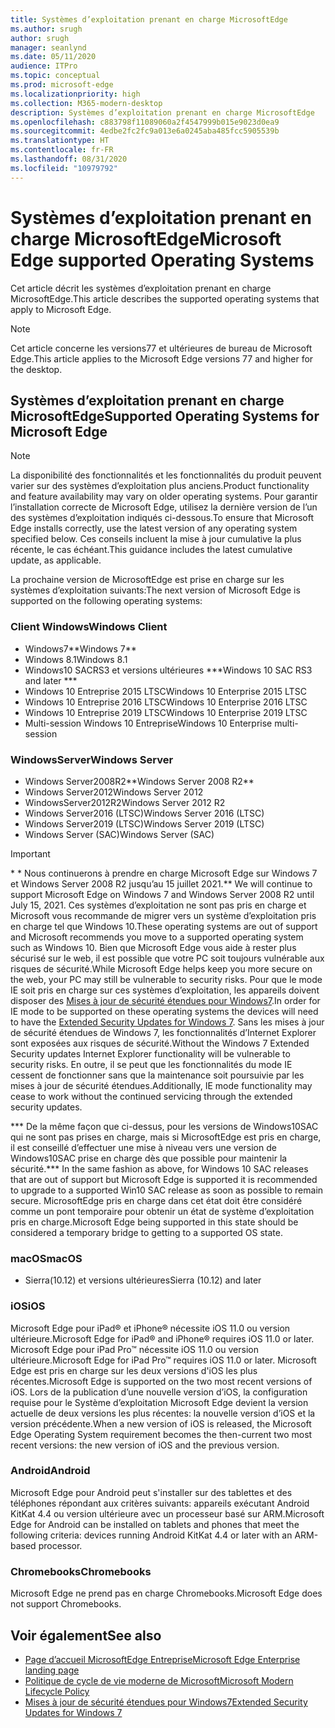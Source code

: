 ```yaml
---
title: Systèmes d’exploitation prenant en charge MicrosoftEdge
ms.author: srugh
author: srugh
manager: seanlynd
ms.date: 05/11/2020
audience: ITPro
ms.topic: conceptual
ms.prod: microsoft-edge
ms.localizationpriority: high
ms.collection: M365-modern-desktop
description: Systèmes d’exploitation prenant en charge MicrosoftEdge
ms.openlocfilehash: c883798f11089060a2f4547999b015e9023d0ea9
ms.sourcegitcommit: 4edbe2fc2fc9a013e6a0245aba485fcc5905539b
ms.translationtype: HT
ms.contentlocale: fr-FR
ms.lasthandoff: 08/31/2020
ms.locfileid: "10979792"
---
```

# <span data-ttu-id="88972-103">Systèmes d’exploitation prenant en charge MicrosoftEdge</span><span class="sxs-lookup"><span data-stu-id="88972-103">Microsoft Edge supported Operating Systems</span></span>

<span data-ttu-id="88972-104">Cet article décrit les systèmes d’exploitation prenant en charge MicrosoftEdge.</span><span class="sxs-lookup"><span data-stu-id="88972-104">This article describes the supported operating systems that apply to Microsoft Edge.</span></span>

> [!NOTE]
> <span data-ttu-id="88972-105">Cet article concerne les versions77 et ultérieures de bureau de Microsoft Edge.</span><span class="sxs-lookup"><span data-stu-id="88972-105">This article applies to the Microsoft Edge versions 77 and higher for the desktop.</span></span>

## <span data-ttu-id="88972-106">Systèmes d’exploitation prenant en charge MicrosoftEdge</span><span class="sxs-lookup"><span data-stu-id="88972-106">Supported Operating Systems for Microsoft Edge</span></span>

> [!NOTE]
> <span data-ttu-id="88972-107">La disponibilité des fonctionnalités et les fonctionnalités du produit peuvent varier sur des systèmes d’exploitation plus anciens.</span><span class="sxs-lookup"><span data-stu-id="88972-107">Product functionality and feature availability may vary on older operating systems.</span></span> <span data-ttu-id="88972-108">Pour garantir l’installation correcte de Microsoft Edge, utilisez la dernière version de l’un des systèmes d’exploitation indiqués ci-dessous.</span><span class="sxs-lookup"><span data-stu-id="88972-108">To ensure that Microsoft Edge installs correctly, use the latest version of any operating system specified below.</span></span> <span data-ttu-id="88972-109">Ces conseils incluent la mise à jour cumulative la plus récente, le cas échéant.</span><span class="sxs-lookup"><span data-stu-id="88972-109">This guidance includes the latest cumulative update, as applicable.</span></span>

<span data-ttu-id="88972-110">La prochaine version de MicrosoftEdge est prise en charge sur les systèmes d’exploitation suivants:</span><span class="sxs-lookup"><span data-stu-id="88972-110">The next version of Microsoft Edge is supported on the following operating systems:</span></span>

### <span data-ttu-id="88972-111">Client Windows</span><span class="sxs-lookup"><span data-stu-id="88972-111">Windows Client</span></span>

- <span data-ttu-id="88972-112">Windows7\*\*</span><span class="sxs-lookup"><span data-stu-id="88972-112">Windows 7\*\*</span></span>
- <span data-ttu-id="88972-113">Windows 8.1</span><span class="sxs-lookup"><span data-stu-id="88972-113">Windows 8.1</span></span>
- <span data-ttu-id="88972-114">Windows10 SACRS3 et versions ultérieures \*\*\*</span><span class="sxs-lookup"><span data-stu-id="88972-114">Windows 10 SAC RS3 and later \*\*\*</span></span>
- <span data-ttu-id="88972-115">Windows 10 Entreprise 2015 LTSC</span><span class="sxs-lookup"><span data-stu-id="88972-115">Windows 10 Enterprise 2015 LTSC</span></span>
- <span data-ttu-id="88972-116">Windows 10 Entreprise 2016 LTSC</span><span class="sxs-lookup"><span data-stu-id="88972-116">Windows 10 Enterprise 2016 LTSC</span></span>
- <span data-ttu-id="88972-117">Windows 10 Entreprise 2019 LTSC</span><span class="sxs-lookup"><span data-stu-id="88972-117">Windows 10 Enterprise 2019 LTSC</span></span>
- <span data-ttu-id="88972-118">Multi-session Windows 10 Entreprise</span><span class="sxs-lookup"><span data-stu-id="88972-118">Windows 10 Enterprise multi-session</span></span>

### <span data-ttu-id="88972-119">WindowsServer</span><span class="sxs-lookup"><span data-stu-id="88972-119">Windows Server</span></span>

- <span data-ttu-id="88972-120">Windows Server2008R2\*\*</span><span class="sxs-lookup"><span data-stu-id="88972-120">Windows Server 2008 R2\*\*</span></span>
- <span data-ttu-id="88972-121">Windows Server2012</span><span class="sxs-lookup"><span data-stu-id="88972-121">Windows Server 2012</span></span>
- <span data-ttu-id="88972-122">WindowsServer2012R2</span><span class="sxs-lookup"><span data-stu-id="88972-122">Windows Server 2012 R2</span></span>
- <span data-ttu-id="88972-123">Windows Server2016 (LTSC)</span><span class="sxs-lookup"><span data-stu-id="88972-123">Windows Server 2016 (LTSC)</span></span>
- <span data-ttu-id="88972-124">Windows Server2019 (LTSC)</span><span class="sxs-lookup"><span data-stu-id="88972-124">Windows Server 2019 (LTSC)</span></span>
- <span data-ttu-id="88972-125">Windows Server (SAC)</span><span class="sxs-lookup"><span data-stu-id="88972-125">Windows Server (SAC)</span></span>

> [!IMPORTANT]
> <span data-ttu-id="88972-126">\* \* Nous continuerons à prendre en charge Microsoft Edge sur Windows 7 et Windows Server 2008 R2 jusqu’au 15 juillet 2021.</span><span class="sxs-lookup"><span data-stu-id="88972-126">\*\* We will continue to support Microsoft Edge on Windows 7 and Windows Server 2008 R2 until July 15, 2021.</span></span> <span data-ttu-id="88972-127">Ces systèmes d’exploitation ne sont pas pris en charge et Microsoft vous recommande de migrer vers un système d’exploitation pris en charge tel que Windows 10.</span><span class="sxs-lookup"><span data-stu-id="88972-127">These operating systems are out of support and Microsoft recommends you move to a supported operating system such as Windows 10.</span></span> <span data-ttu-id="88972-128">Bien que Microsoft Edge vous aide à rester plus sécurisé sur le web, il est possible que votre PC soit toujours vulnérable aux risques de sécurité.</span><span class="sxs-lookup"><span data-stu-id="88972-128">While Microsoft Edge helps keep you more secure on the web, your PC may still be vulnerable to security risks.</span></span> <span data-ttu-id="88972-129">Pour que le mode IE soit pris en charge sur ces systèmes d’exploitation, les appareils doivent disposer des [Mises à jour de sécurité étendues pour Windows7](https://support.microsoft.com/help/4527878/faq-about-extended-security-updates-for-windows-7).</span><span class="sxs-lookup"><span data-stu-id="88972-129">In order for IE mode to be supported on these operating systems the devices will need to have the [Extended Security Updates for Windows 7](https://support.microsoft.com/help/4527878/faq-about-extended-security-updates-for-windows-7).</span></span> <span data-ttu-id="88972-130">Sans les mises à jour de sécurité étendues de Windows 7, les fonctionnalités d’Internet Explorer sont exposées aux risques de sécurité.</span><span class="sxs-lookup"><span data-stu-id="88972-130">Without the Windows 7 Extended Security updates Internet Explorer functionality will be vulnerable to security risks.</span></span> <span data-ttu-id="88972-131">En outre, il se peut que les fonctionnalités du mode IE cessent de fonctionner sans que la maintenance soit poursuivie par les mises à jour de sécurité étendues.</span><span class="sxs-lookup"><span data-stu-id="88972-131">Additionally, IE mode functionality may cease to work without the continued servicing through the extended security updates.</span></span>  
>
> <span data-ttu-id="88972-132">\*\*\* De la même façon que ci-dessus, pour les versions de Windows10SAC qui ne sont pas prises en charge, mais si MicrosoftEdge est pris en charge, il est conseillé d’effectuer une mise à niveau vers une version de Windows10SAC prise en charge dès que possible pour maintenir la sécurité.</span><span class="sxs-lookup"><span data-stu-id="88972-132">\*\*\* In the same fashion as above, for Windows 10 SAC releases that are out of support but Microsoft Edge is supported it is recommended to upgrade to a supported Win10 SAC release as soon as possible to remain secure.</span></span> <span data-ttu-id="88972-133">MicrosoftEdge pris en charge dans cet état doit être considéré comme un pont temporaire pour obtenir un état de système d’exploitation pris en charge.</span><span class="sxs-lookup"><span data-stu-id="88972-133">Microsoft Edge being supported in this state should be considered a temporary bridge to getting to a supported OS state.</span></span>

### <span data-ttu-id="88972-134">macOS</span><span class="sxs-lookup"><span data-stu-id="88972-134">macOS</span></span>

- <span data-ttu-id="88972-135">Sierra(10.12) et versions ultérieures</span><span class="sxs-lookup"><span data-stu-id="88972-135">Sierra (10.12) and later</span></span>

### <span data-ttu-id="88972-136">iOS</span><span class="sxs-lookup"><span data-stu-id="88972-136">iOS</span></span>

<span data-ttu-id="88972-137">Microsoft Edge pour iPad&reg; et iPhone&reg; nécessite iOS 11.0 ou version ultérieure.</span><span class="sxs-lookup"><span data-stu-id="88972-137">Microsoft Edge for iPad&reg; and iPhone&reg; requires iOS 11.0 or later.</span></span> <span data-ttu-id="88972-138">Microsoft Edge pour iPad Pro&trade; nécessite iOS 11.0 ou version ultérieure.</span><span class="sxs-lookup"><span data-stu-id="88972-138">Microsoft Edge for iPad Pro&trade; requires iOS 11.0 or later.</span></span> <span data-ttu-id="88972-139">Microsoft Edge est pris en charge sur les deux versions d'iOS les plus récentes.</span><span class="sxs-lookup"><span data-stu-id="88972-139">Microsoft Edge is supported on the two most recent versions of iOS.</span></span> <span data-ttu-id="88972-140">Lors de la publication d’une nouvelle version d’iOS, la configuration requise pour le Système d’exploitation Microsoft Edge devient la version actuelle de deux versions les plus récentes: la nouvelle version d’iOS et la version précédente.</span><span class="sxs-lookup"><span data-stu-id="88972-140">When a new version of iOS is released, the Microsoft Edge Operating System requirement becomes the then-current two most recent versions: the new version of iOS and the previous version.</span></span>

### <span data-ttu-id="88972-141">Android</span><span class="sxs-lookup"><span data-stu-id="88972-141">Android</span></span>

<span data-ttu-id="88972-142">Microsoft Edge pour Android peut s'installer sur des tablettes et des téléphones répondant aux critères suivants: appareils exécutant Android KitKat 4.4 ou version ultérieure avec un processeur basé sur ARM.</span><span class="sxs-lookup"><span data-stu-id="88972-142">Microsoft Edge for Android can be installed on tablets and phones that meet the following criteria: devices running Android KitKat 4.4 or later with an ARM-based processor.</span></span>

### <span data-ttu-id="88972-143">Chromebooks</span><span class="sxs-lookup"><span data-stu-id="88972-143">Chromebooks</span></span>

<span data-ttu-id="88972-144">Microsoft Edge ne prend pas en charge Chromebooks.</span><span class="sxs-lookup"><span data-stu-id="88972-144">Microsoft Edge does not support Chromebooks.</span></span>

## <span data-ttu-id="88972-145">Voir également</span><span class="sxs-lookup"><span data-stu-id="88972-145">See also</span></span>

- [<span data-ttu-id="88972-146">Page d’accueil MicrosoftEdge Entreprise</span><span class="sxs-lookup"><span data-stu-id="88972-146">Microsoft Edge Enterprise landing page</span></span>](https://aka.ms/EdgeEnterprise)
- [<span data-ttu-id="88972-147">Politique de cycle de vie moderne de Microsoft</span><span class="sxs-lookup"><span data-stu-id="88972-147">Microsoft Modern Lifecycle Policy</span></span>](https://support.microsoft.com/help/30881/modern-lifecycle-policy)
- [<span data-ttu-id="88972-148">Mises à jour de sécurité étendues pour Windows7</span><span class="sxs-lookup"><span data-stu-id="88972-148">Extended Security Updates for Windows 7</span></span>](https://support.microsoft.com/help/4527878/faq-about-extended-security-updates-for-windows-7)
